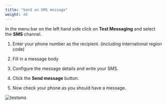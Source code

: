 ```yaml
---
title: "Send an SMS message"
weight: 40
---
```


In the menu bar on the left hand side click on **Test Messaging** and select the **SMS** channel.

1. Enter your phone number as the recipient. (including international region code)

1. Fill in a message body

1. Configure the message details and write your SMS.

1. Click the **Send message** button.

1. Now check your phone as you should have a message.

![testsms](/images/test_sms.png) 
